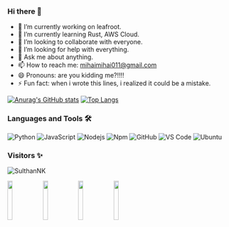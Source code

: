 ### Hi there 👋


- 🔭 I’m currently working on leafroot.
- 🌱 I’m currently learning Rust, AWS Cloud.
- 👯 I’m looking to collaborate with everyone.
- 🤔 I’m looking for help with everything.
- 💬 Ask me about anything.
- 📫 How to reach me: mihaimihai011@gmail.com
- 😄 Pronouns: are you kidding me?!!!!
- ⚡ Fun fact: when i wrote this lines, i realized it could be a mistake.

[![Anurag's GitHub stats](https://github-readme-stats.vercel.app/api?username=mihai011&count_private=true&theme=radical)](https://github.com/anuraghazra/github-readme-stats)
[![Top Langs](https://github-readme-stats.vercel.app/api/top-langs/?username=mihai011&theme=material-palenight&hide=Jupyter&layout=compact)](https://github.com/anuraghazra/github-readme-stats)

### Languages and Tools 🛠 

![Python](http://img.shields.io/badge/-Python-3776AB?style=flat-square&logo=python&logoColor=ffffff)
![JavaScript](https://img.shields.io/badge/-JavaScript-%23F7DF1C?style=flat-square&logo=javascript&logoColor=000000&labelColor=%23F7DF1C&color=%23FFCE5A)
![Nodejs](https://img.shields.io/badge/-Nodejs-339933?style=flat-square&logo=Node.js&logoColor=ffffff)
![Npm](https://img.shields.io/badge/-npm-CB3837?style=flat-square&logo=npm)
![GitHub](https://img.shields.io/badge/-GitHub-181717?style=flat-square&logo=github)
![VS Code](http://img.shields.io/badge/-VS%20Code-007ACC?style=flat-square&logo=visual-studio-code&logoColor=ffffff)
![Ubuntu](https://img.shields.io/badge/Ubuntu-E95420?style=flat-square&logo=ubuntu&logoColor=black)
<br/>

###  Visitors ✨

<p align="left"> <img src="https://komarev.com/ghpvc/?username=mihai011" alt="SulthanNK" /> </p>

<span>
<img src='https://ipfs.io/ipfs/QmTgtbb4LckHaXh1YhpNcBu48cFY8zgT1Lh49q7q7ksf3M/vector/ipfs-logo-vector-ice-text.svg' height='15%' width='15%'>
<img src='https://upload.wikimedia.org/wikipedia/commons/a/ab/LeetCode_logo_white_no_text.svg' height='15%' width='15%'>
<img src='https://i2.wp.com/www.codingnagger.com/wp-content/uploads/2019/12/advent-of-code-2019.jpeg?w=2000&ssl=1' height='15%' width='15%'>
<img src='https://s3.amazonaws.com/pbblogassets/uploads/2020/04/17213507/Synthwave-and-Vaporwave-Tutorial-Look-of-Synthwave.jpg' height='15%' width='15%'>
</span>
